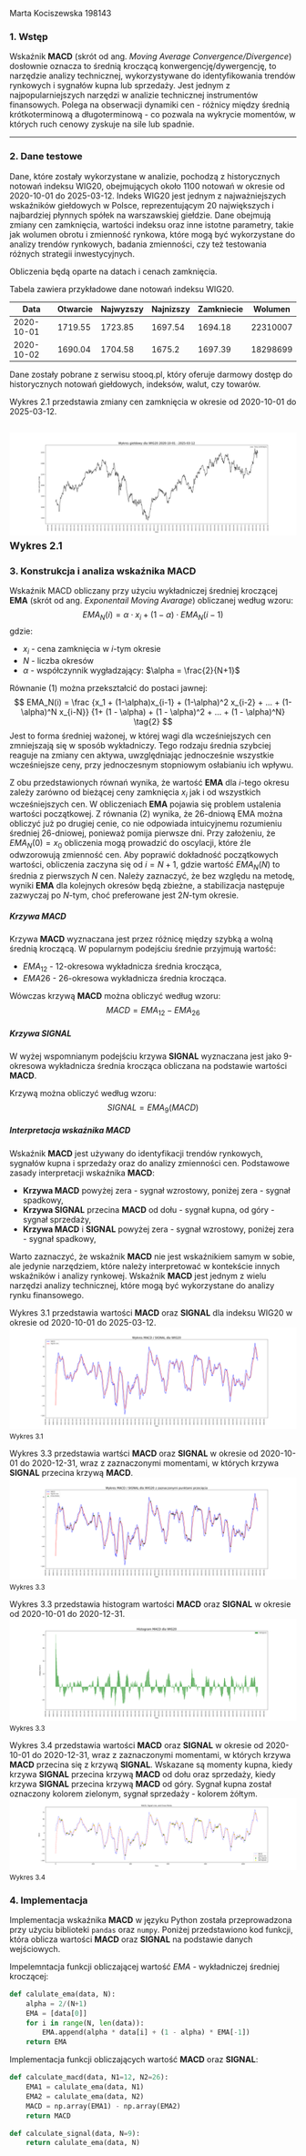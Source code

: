Marta Kociszewska 198143 
### **1. Wstęp**

Wskaźnik **MACD** (skrót od ang. *Moving Average Convergence/Divergence*) dosłownie oznacza to średnią kroczącą konwergencję/dywergencję, to narzędzie analizy technicznej, wykorzystywane do identyfikowania trendów rynkowych i sygnałów kupna lub sprzedaży. Jest jednym z najpopularniejszych narzędzi w analizie technicznej instrumentów finansowych. Polega na obserwacji dynamiki cen - różnicy między średnią krótkoterminową a długoterminową - co pozwala na wykrycie momentów, w których ruch cenowy zyskuje na sile lub spadnie.

----
### **2. Dane testowe**

Dane, które zostały wykorzystane w analizie, pochodzą z historycznych notowań indeksu WIG20, obejmujących około 1100 notowań w okresie od 2020-10-01 do 2025-03-12. Indeks WIG20 jest jednym z najważniejszych wskaźników giełdowych w Polsce, reprezentującym 20 największych i najbardziej płynnych spółek na warszawskiej giełdzie. Dane obejmują zmiany cen zamknięcia, wartości indeksu oraz inne istotne parametry, takie jak wolumen obrotu i zmienność rynkowa, które mogą być wykorzystane do analizy trendów rynkowych, badania zmienności, czy też testowania różnych strategii inwestycyjnych. 

Obliczenia będą oparte na datach i cenach zamknięcia.

Tabela zawiera przykładowe dane notowań indeksu WIG20.

| Data       | Otwarcie | Najwyzszy | Najnizszy | Zamkniecie | Wolumen  |
| ---------- | -------- | --------- | --------- | ---------- | -------- |
| 2020-10-01 | 1719.55  | 1723.85   | 1697.54   | 1694.18    | 22310007 |
| 2020-10-02 | 1690.04  | 1704.58   | 1675.2    | 1697.39    | 18298699 |

Dane zostały pobrane z serwisu stooq.pl, który oferuje darmowy dostęp do historycznych notowań giełdowych, indeksów, walut, czy towarów.

Wykres 2.1 przedstawia zmiany cen zamknięcia w okresie od 2020-10-01 do 2025-03-12.

<img alt="Closing Prices" src="graphs/closing_prices.png"/></img>
<small>Wykres 2.1</small>
------
### **3. Konstrukcja i analiza wskaźnika MACD**

Wskaźnik MACD obliczany przy użyciu wykładniczej średniej kroczącej **EMA** (skrót od ang. *Exponentail Moving Avarage*) obliczanej według wzoru:
$$ EMA_N(i) = \alpha \cdot x_i + (1-\alpha) \cdot EMA_N(i - 1)
\tag{1}$$
gdzie: 
- $x_i$ - cena zamknięcia w $i$-tym okresie
- $N$ - liczba okresów
- $\alpha$ - współczynnik wygładzający: $\alpha = \frac{2}{N+1}$

Równanie $(1)$ można przekształcić do postaci jawnej:
$$
EMA_N(i) = 
\frac
{x_1 + (1-\alpha)x_{i-1} + (1-\alpha)^2 x_{i-2} + ... + (1-\alpha)^N x_{i-N}}
{1+ (1 - \alpha) + (1 - \alpha)^2 + ... + (1 - \alpha)^N}
\tag{2}
$$
Jest to forma średniej ważonej, w której wagi dla wcześniejszych cen zmniejszają się w sposób wykładniczy. Tego rodzaju średnia szybciej reaguje na zmiany cen aktywa, uwzględniając jednocześnie wszystkie wcześniejsze ceny, przy jednoczesnym stopniowym osłabianiu ich wpływu.

Z obu przedstawionych równań wynika, że wartość **EMA** dla $i$-tego okresu zależy zarówno od bieżącej ceny zamknięcia $x_i$ jak i od wszystkich wcześniejszych cen. W obliczeniach **EMA** pojawia się problem ustalenia wartości początkowej. Z równania (2) wynika, że 26-dniową EMA można obliczyć już po drugiej cenie, co nie odpowiada intuicyjnemu rozumieniu średniej 26-dniowej, ponieważ pomija pierwsze dni. Przy założeniu, że $EMA_N(0)=x_0$ obliczenia mogą prowadzić do oscylacji, które źle odwzorowują zmienność cen. Aby poprawić dokładność początkowych wartości, obliczenia zaczyna się od $i=N+1$, gdzie wartość $EMA_N(N)$ to średnia z pierwszych $N$ cen. Należy zaznaczyć, że bez względu na metodę, wyniki **EMA** dla kolejnych okresów będą zbieżne, a stabilizacja następuje zazwyczaj po $N$-tym, choć preferowane jest $2N$-tym okresie.
##### **Krzywa MACD**
Krzywa **MACD** wyznaczana jest przez różnicę między szybką a wolną średnią kroczącą. W popularnym podejściu średnie przyjmują wartość:
- $EMA_{12}$ - 12-okresowa wykładnicza średnia krocząca,
- $EMA{26}$ - 26-okresowa wykładnicza średnia krocząca.

Wówczas krzywą **MACD** można obliczyć według wzoru:
$$
MACD = EMA_{12} - EMA_{26}
\tag{3}
$$

##### **Krzywa SIGNAL**
W wyżej wspomnianym podejściu krzywa **SIGNAL** wyznaczana jest jako 9-okresowa wykładnicza średnia krocząca obliczana na podstawie wartości **MACD**.

Krzywą można obliczyć według wzoru:
$$
SIGNAL = EMA_9 (MACD)
\tag{4}
$$

##### **Interpretacja wskaźnika MACD**

Wskaźnik **MACD** jest używany do identyfikacji trendów rynkowych, sygnałów kupna i sprzedaży oraz do analizy zmienności cen. Podstawowe zasady interpretacji wskaźnika **MACD**:
- **Krzywa MACD** powyżej zera - sygnał wzrostowy, poniżej zera - sygnał spadkowy,
- **Krzywa SIGNAL** przecina **MACD** od dołu - sygnał kupna, od góry - sygnał sprzedaży,
- **Krzywa MACD** i **SIGNAL** powyżej zera - sygnał wzrostowy, poniżej zera - sygnał spadkowy,

Warto zaznaczyć, że wskaźnik **MACD** nie jest wskaźnikiem samym w sobie, ale jedynie narzędziem, które należy interpretować w kontekście innych wskaźników i analizy rynkowej. 
Wskaźnik **MACD** jest jednym z wielu narzędzi analizy technicznej, które mogą być wykorzystane do analizy rynku finansowego.

Wykres 3.1 przedstawia wartości **MACD** oraz **SIGNAL** dla indeksu WIG20 w okresie od 2020-10-01 do 2025-03-12. 
<img alt="macd_and_signal" src="graphs/macd_and_signal.png"/></img>
<small>Wykres 3.1</small>

Wykres 3.3 przedstawia wartści **MACD** oraz **SIGNAL** w okresie od 2020-10-01 do 2020-12-31, wraz z zaznaczonymi momentami, w których krzywa **SIGNAL** przecina krzywą **MACD**.
<img alt="macd_and_signal" src="graphs/macd_signal_cross_points.png"/></img>
<small>Wykres 3.3</small>

Wykres 3.3 przedstawia histogram wartości **MACD** oraz **SIGNAL** w okresie od 2020-10-01 do 2020-12-31.
<img alt="macd_and_signal" src="graphs/histogram.png"/></img>
<small>Wykres 3.3</small>

Wykres 3.4 przedstawia wartości **MACD** oraz **SIGNAL** w okresie od 2020-10-01 do 2020-12-31, wraz z zaznaczonymi momentami, w których krzywa **MACD** przecina się z krzywą **SIGNAL**. 
Wskazane są momenty kupna, kiedy krzywa **SIGNAL** przecina krzywą **MACD** od dołu oraz sprzedaży, kiedy krzywa **SIGNAL** przecina krzywą **MACD** od góry.
Sygnał kupna został oznaczony kolorem zielonym, sygnał sprzedaży - kolorem żółtym.
<img alt="macd_and_signal" src="graphs/macd_signal_buy_sell_signals.png"/></img>
<small>Wykres 3.4</small>

### **4. Implementacja**
Implementacja wskaźnika **MACD** w języku Python została przeprowadzona przy użyciu biblioteki `pandas` oraz `numpy`. 
Poniżej przedstawiono kod funkcji, która oblicza wartości **MACD** oraz **SIGNAL** na podstawie danych wejściowych.

Impelemntacja funkcji obliczającej wartość *EMA* - wykładniczej średniej kroczącej:
```python
def calulate_ema(data, N):
    alpha = 2/(N+1)
    EMA = [data[0]]
    for i in range(N, len(data)):
        EMA.append(alpha * data[i] + (1 - alpha) * EMA[-1])
    return EMA
```

Implementacja funkcji obliczających wartość **MACD** oraz **SIGNAL**:
```python
def calculate_macd(data, N1=12, N2=26):
    EMA1 = calulate_ema(data, N1)
    EMA2 = calulate_ema(data, N2)
    MACD = np.array(EMA1) - np.array(EMA2)
    return MACD
```
```python
def calculate_signal(data, N=9):
    return calulate_ema(data, N)
```
